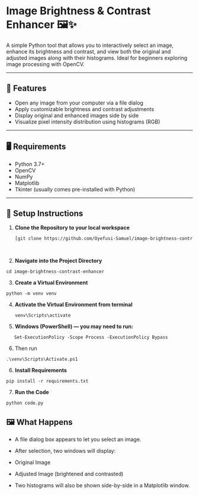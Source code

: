 # Image Brightness & Contrast Enhancer 🖼️✨

A simple Python tool that allows you to interactively select an image, enhance its brightness and contrast, and view both the original and adjusted images along with their histograms. Ideal for beginners exploring image processing with OpenCV.

---

## 📌 Features

- Open any image from your computer via a file dialog  
- Apply customizable brightness and contrast adjustments  
- Display original and enhanced images side by side  
- Visualize pixel intensity distribution using histograms (RGB)

---

## 🖥️ Requirements

- Python 3.7+  
- OpenCV  
- NumPy  
- Matplotlib  
- Tkinter (usually comes pre-installed with Python)

---

## 🔧 Setup Instructions

1. **Clone the Repository to your local workspace**  
   ```bash
   [git clone https://github.com/Oyefusi-Samuel/image-brightness-contrast-enhancer.git](https://github.com/Oyefusi-Samuel/image-brightness-contrast-enhancer-opencv.git)

  
 2. **Navigate into the Project Directory**
   ```
  cd image-brightness-contrast-enhancer
```

3. **Create a Virtual Environment**
```
python -m venv venv
```

4. **Activate the Virtual Environment from terminal**
   ```
   venv\Scripts\activate
   
   ```

5. **Windows (PowerShell) — you may need to run:**
```
   Set-ExecutionPolicy -Scope Process -ExecutionPolicy Bypass
```
6. Then run
```
.\venv\Scripts\Activate.ps1
```

6. **Install Requirements**
```
pip install -r requirements.txt
```
7. **Run the Code**
```
python code.py
```

## 🖼️ What Happens
- A file dialog box appears to let you select an image.

- After selection, two windows will display:

- Original Image

- Adjusted Image (brightened and contrasted)

- Two histograms will also be shown side-by-side in a Matplotlib window.








    
